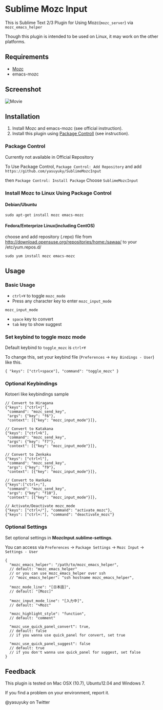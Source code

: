 Sublime Mozc Input
==================

This is Sublime Text 2/3 Plugin for Using Mozc(`mozc_server`) 
via `mozc_emacs_helper`

Though this plugin is intended to be used on Linux,
it may work on the other platforms.

Requirements
------------

* [Mozc](https://code.google.com/p/mozc/)
* emacs-mozc


Screenshot
----------

![Movie](https://raw.github.com/yasuyuky/SublimeMozcInput/gh-pages/images/mozc_movie.gif)


Installation
------------

1. Install Mozc and emacs-mozc (see official instruction).
2. Install this plugin using [Package Controll](https://sublime.wbond.net/)
  (see instruction).


### Package Control
Currently not available in Official Repository

To Use Package Control,
`Package Control: Add Repository`
and add `https://github.com/yasuyuky/SublimeMozcInput`

then
`Package Control: Install Package`
Choose `SublimeMozcInput`

### Install Mozc to Linux Using Package Control
#### Debian/Ubuntu

    sudo apt-get install mozc emacs-mozc

#### Fedora/Enterprize Linux(including CentOS)
choose and add repository (.repo) file 
from http://download.opensuse.org/repositories/home:/sawaa/
to your /etc/yum.repos.d/

    sudo yum install mozc emacs-mozc



Usage
-----

### Basic Usage

* `ctrl+¥` to toggle `mozc_mode`
* Press any character key to enter `mozc_input_mode `

`mozc_input_mode`
* `space` key to convert
* `tab` key to show suggest


### Set keybind to toggle mozc mode

Default keybind to `toggle_mozc` is `ctrl+¥`

To change this, set your keybind file 
(`Preferences` -> `Key Bindings - User`) like this.

    { "keys": ["ctrl+space"], "command": "toggle_mozc" }



### Optional Keybindings

Kotoeri like keybindings sample

    // Convert to Hiragana
    {"keys": ["ctrl+j"],
     "command": "mozc_send_key",
     "args": {"key": "f6"},
     "context": [{"key": "mozc_input_mode"}]},
     
    // Convert to Katakana
    {"keys": ["ctrl+k"],
     "command": "mozc_send_key",
     "args": {"key": "f7"},
     "context": [{"key": "mozc_input_mode"}]},
     
	// Convert to Zenkaku
    {"keys": ["ctrl+l"],
     "command": "mozc_send_key",
     "args": {"key": "f9"},
     "context": [{"key": "mozc_input_mode"}]},

	// Convert to Hankaku
    {"keys":["ctrl+;"],
     "command": "mozc_send_key",
     "args": {"key": "f10"},
     "context": [{"key": "mozc_input_mode"}]},

	// Activate/Deactivate mozc_mode
    {"keys": ["ctrl+/"], "command": "activate_mozc"},
    {"keys": ["ctrl+:"], "command": "deactivate_mozc"}

### Optional Settings

Set optional settings in **MozcInput.sublime-settings**.

You can access via `Preferences` -> `Package Settings` 
-> `Mozc Input` -> `Settings - User`


    {
      "mozc_emacs_helper": "/path/to/mozc_emacs_helper",
      // default: "mozc_emacs_helper"
      // or you can use mozc_emacs_helper over ssh
      // "mozc_emacs_helper": "ssh hostname mozc_emacs_helper",

      "mozc_mode_line": "[日本語]",
      // default: "[Mozc]"

      "mozc_input_mode_line": "[入力中]",
      // default: "✎Mozc"

      "mozc_highlight_style": "function",
      // default: "comment"

      "mozc_use_quick_panel_convert": true,
      // default: false
      // if you wanna use quick_panel for convert, set true

      "mozc_use_quick_panel_suggest": false
      // default: true
      // if you don't wanna use quick_panel for suggest, set false
    }


Feedback
--------

This plugin is tested on Mac OSX (10.7), Ubuntu12.04 and Windows 7.

If you find a problem on your environment, report it.


@yasuyuky on Twitter


